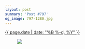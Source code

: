 ```yaml
---
layout: post
summary: 'Post #797'
og_image: 797-1280.jpg
---
```


<div class="post">
 <time>
  <a href="/797">
   {{ page.date | date: "%B %-d, %Y" }}
  </a>
 </time>
 <a href="/797">
  <figure data-taken="2/1/2019">
   <img sizes="(min-width: 700px) 50vw, calc(100vw - 2rem)" src="{{ site.assets_url }}/797-640.jpg" srcset="{{ site.assets_url }}/797-320.jpg 320w, {{ site.assets_url }}/797-640.jpg 640w, {{ site.assets_url }}/797-960.jpg 960w, {{ site.assets_url }}/797-1280.jpg 1280w"/>
  </figure>
 </a>
</div>
